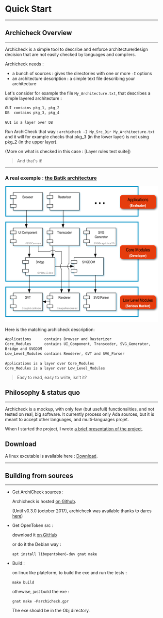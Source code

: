 Quick Start
===========

---

## Archicheck Overview 

---

Archicheck is a simple tool to describe and enforce architecture/design decision that are not easily checked by languages and compilers.

Archicheck needs :

- a bunch of sources : gives the directories with one or more `-I` options
- an architecture description : a simple text file describing your architecture

Let's consider for example the file `My_Architecture.txt`, that describes a simple layered architecture :

```
GUI contains pkg_1, pkg_2
DB  contains pkg_3, pkg_4

GUI is a layer over DB
```

Run ArchiCheck that way : 
`archicheck -I My_Src_Dir My_Architecture.txt` 
and it will for example checks that pkg_3 (in the lower layer) is not using pkg_2 (in the upper layer).

(More on what is checked in this case : [Layer rules test suite])

> And that's it!

---

### A real exemple : [the Batik architecture](http://svn.apache.org/repos/asf/xmlgraphics/site/deploy/batik/old/architecture.html)

![](img/Batik.png)

Here is the matching archicheck description:

```
Applications      contains Browser and Rasterizer
Core_Modules      contains UI_Component, Transcoder, SVG_Generator, Bridge and SVGDOM
Low_Level_Modules contains Renderer, GVT and SVG_Parser

Applications is a layer over Core_Modules
Core_Modules is a layer over Low_Level_Modules
```

> Easy to read, easy to write, isn't it?

## Philosophy & status quo

---


Archicheck is a mockup, with only few (but usefull) functionalities, and not tested on real, big software.
It currently process only Ada sources, but it is meant to accept other languages, and multi-languages projet. 

When I started the project, I wrote [a brief presentation of the project](Archicheck_Overview.pdf).

## Download 
A linux excutable is available here : [Download](Download.md).

---

## Building from sources

--- 

- Get ArchiCheck sources :

     Archicheck is hosted [on Github](https://github.com/LionelDraghi/ArchiCheck).
     
     (Until v0.3.0 (october 2017), archicheck was available thanks to darcs [here](https://hub.darcs.net/LioD/ArchiCheck))
     
- Get OpenToken src :
 
     download it [on GitHub](https://github.com/opentoken-io/opentoken.git)

     or do it the Debian way : 
     
     `apt install libopentoken6-dev gnat make`


- Build :

     on linux like plateform, to build the exe and run the tests :
     
     `make build`

     othewise, just build the exe : 
     
     `gnat make -Parchicheck.gpr`

     The exe should be in the Obj directory.
